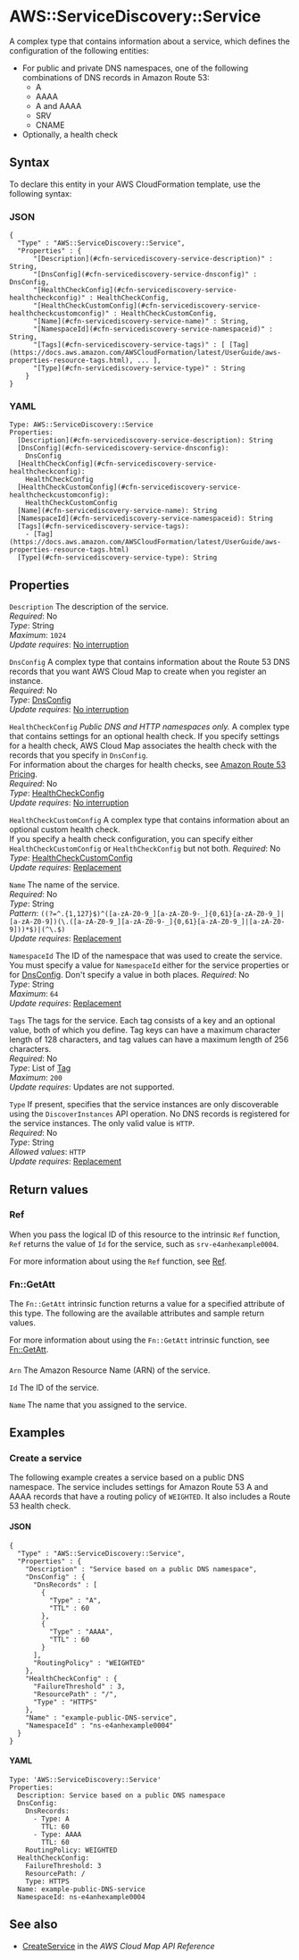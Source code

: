 # AWS::ServiceDiscovery::Service<a name="aws-resource-servicediscovery-service"></a>

A complex type that contains information about a service, which defines the configuration of the following entities:
+ For public and private DNS namespaces, one of the following combinations of DNS records in Amazon Route 53:
  + A
  + AAAA
  + A and AAAA
  + SRV
  + CNAME
+ Optionally, a health check

## Syntax<a name="aws-resource-servicediscovery-service-syntax"></a>

To declare this entity in your AWS CloudFormation template, use the following syntax:

### JSON<a name="aws-resource-servicediscovery-service-syntax.json"></a>

```
{
  "Type" : "AWS::ServiceDiscovery::Service",
  "Properties" : {
      "[Description](#cfn-servicediscovery-service-description)" : String,
      "[DnsConfig](#cfn-servicediscovery-service-dnsconfig)" : DnsConfig,
      "[HealthCheckConfig](#cfn-servicediscovery-service-healthcheckconfig)" : HealthCheckConfig,
      "[HealthCheckCustomConfig](#cfn-servicediscovery-service-healthcheckcustomconfig)" : HealthCheckCustomConfig,
      "[Name](#cfn-servicediscovery-service-name)" : String,
      "[NamespaceId](#cfn-servicediscovery-service-namespaceid)" : String,
      "[Tags](#cfn-servicediscovery-service-tags)" : [ [Tag](https://docs.aws.amazon.com/AWSCloudFormation/latest/UserGuide/aws-properties-resource-tags.html), ... ],
      "[Type](#cfn-servicediscovery-service-type)" : String
    }
}
```

### YAML<a name="aws-resource-servicediscovery-service-syntax.yaml"></a>

```
Type: AWS::ServiceDiscovery::Service
Properties: 
  [Description](#cfn-servicediscovery-service-description): String
  [DnsConfig](#cfn-servicediscovery-service-dnsconfig): 
    DnsConfig
  [HealthCheckConfig](#cfn-servicediscovery-service-healthcheckconfig): 
    HealthCheckConfig
  [HealthCheckCustomConfig](#cfn-servicediscovery-service-healthcheckcustomconfig): 
    HealthCheckCustomConfig
  [Name](#cfn-servicediscovery-service-name): String
  [NamespaceId](#cfn-servicediscovery-service-namespaceid): String
  [Tags](#cfn-servicediscovery-service-tags): 
    - [Tag](https://docs.aws.amazon.com/AWSCloudFormation/latest/UserGuide/aws-properties-resource-tags.html)
  [Type](#cfn-servicediscovery-service-type): String
```

## Properties<a name="aws-resource-servicediscovery-service-properties"></a>

`Description`  <a name="cfn-servicediscovery-service-description"></a>
The description of the service\.  
*Required*: No  
*Type*: String  
*Maximum*: `1024`  
*Update requires*: [No interruption](https://docs.aws.amazon.com/AWSCloudFormation/latest/UserGuide/using-cfn-updating-stacks-update-behaviors.html#update-no-interrupt)

`DnsConfig`  <a name="cfn-servicediscovery-service-dnsconfig"></a>
A complex type that contains information about the Route 53 DNS records that you want AWS Cloud Map to create when you register an instance\.  
*Required*: No  
*Type*: [DnsConfig](aws-properties-servicediscovery-service-dnsconfig.md)  
*Update requires*: [No interruption](https://docs.aws.amazon.com/AWSCloudFormation/latest/UserGuide/using-cfn-updating-stacks-update-behaviors.html#update-no-interrupt)

`HealthCheckConfig`  <a name="cfn-servicediscovery-service-healthcheckconfig"></a>
 *Public DNS and HTTP namespaces only\.* A complex type that contains settings for an optional health check\. If you specify settings for a health check, AWS Cloud Map associates the health check with the records that you specify in `DnsConfig`\.  
For information about the charges for health checks, see [Amazon Route 53 Pricing](http://aws.amazon.com/route53/pricing/)\.  
*Required*: No  
*Type*: [HealthCheckConfig](aws-properties-servicediscovery-service-healthcheckconfig.md)  
*Update requires*: [No interruption](https://docs.aws.amazon.com/AWSCloudFormation/latest/UserGuide/using-cfn-updating-stacks-update-behaviors.html#update-no-interrupt)

`HealthCheckCustomConfig`  <a name="cfn-servicediscovery-service-healthcheckcustomconfig"></a>
A complex type that contains information about an optional custom health check\.  
If you specify a health check configuration, you can specify either `HealthCheckCustomConfig` or `HealthCheckConfig` but not both\.
*Required*: No  
*Type*: [HealthCheckCustomConfig](aws-properties-servicediscovery-service-healthcheckcustomconfig.md)  
*Update requires*: [Replacement](https://docs.aws.amazon.com/AWSCloudFormation/latest/UserGuide/using-cfn-updating-stacks-update-behaviors.html#update-replacement)

`Name`  <a name="cfn-servicediscovery-service-name"></a>
The name of the service\.  
*Required*: No  
*Type*: String  
*Pattern*: `((?=^.{1,127}$)^([a-zA-Z0-9_][a-zA-Z0-9-_]{0,61}[a-zA-Z0-9_]|[a-zA-Z0-9])(\.([a-zA-Z0-9_][a-zA-Z0-9-_]{0,61}[a-zA-Z0-9_]|[a-zA-Z0-9]))*$)|(^\.$)`  
*Update requires*: [Replacement](https://docs.aws.amazon.com/AWSCloudFormation/latest/UserGuide/using-cfn-updating-stacks-update-behaviors.html#update-replacement)

`NamespaceId`  <a name="cfn-servicediscovery-service-namespaceid"></a>
The ID of the namespace that was used to create the service\.  
You must specify a value for `NamespaceId` either for the service properties or for [DnsConfig](https://docs.aws.amazon.com/AWSCloudFormation/latest/UserGuide/aws-properties-servicediscovery-service-dnsconfig.html)\. Don't specify a value in both places\. 
*Required*: No  
*Type*: String  
*Maximum*: `64`  
*Update requires*: [Replacement](https://docs.aws.amazon.com/AWSCloudFormation/latest/UserGuide/using-cfn-updating-stacks-update-behaviors.html#update-replacement)

`Tags`  <a name="cfn-servicediscovery-service-tags"></a>
The tags for the service\. Each tag consists of a key and an optional value, both of which you define\. Tag keys can have a maximum character length of 128 characters, and tag values can have a maximum length of 256 characters\.  
*Required*: No  
*Type*: List of [Tag](https://docs.aws.amazon.com/AWSCloudFormation/latest/UserGuide/aws-properties-resource-tags.html)  
*Maximum*: `200`  
*Update requires*: Updates are not supported\.

`Type`  <a name="cfn-servicediscovery-service-type"></a>
If present, specifies that the service instances are only discoverable using the `DiscoverInstances` API operation\. No DNS records is registered for the service instances\. The only valid value is `HTTP`\.  
*Required*: No  
*Type*: String  
*Allowed values*: `HTTP`  
*Update requires*: [Replacement](https://docs.aws.amazon.com/AWSCloudFormation/latest/UserGuide/using-cfn-updating-stacks-update-behaviors.html#update-replacement)

## Return values<a name="aws-resource-servicediscovery-service-return-values"></a>

### Ref<a name="aws-resource-servicediscovery-service-return-values-ref"></a>

 When you pass the logical ID of this resource to the intrinsic `Ref` function, `Ref` returns the value of `Id` for the service, such as `srv-e4anhexample0004`\.

For more information about using the `Ref` function, see [Ref](https://docs.aws.amazon.com/AWSCloudFormation/latest/UserGuide/intrinsic-function-reference-ref.html)\.

### Fn::GetAtt<a name="aws-resource-servicediscovery-service-return-values-fn--getatt"></a>

The `Fn::GetAtt` intrinsic function returns a value for a specified attribute of this type\. The following are the available attributes and sample return values\.

For more information about using the `Fn::GetAtt` intrinsic function, see [Fn::GetAtt](https://docs.aws.amazon.com/AWSCloudFormation/latest/UserGuide/intrinsic-function-reference-getatt.html)\.

#### <a name="aws-resource-servicediscovery-service-return-values-fn--getatt-fn--getatt"></a>

`Arn`  <a name="Arn-fn::getatt"></a>
The Amazon Resource Name \(ARN\) of the service\.

`Id`  <a name="Id-fn::getatt"></a>
The ID of the service\.

`Name`  <a name="Name-fn::getatt"></a>
The name that you assigned to the service\.

## Examples<a name="aws-resource-servicediscovery-service--examples"></a>



### Create a service<a name="aws-resource-servicediscovery-service--examples--Create_a_service"></a>

The following example creates a service based on a public DNS namespace\. The service includes settings for Amazon Route 53 A and AAAA records that have a routing policy of `WEIGHTED`\. It also includes a Route 53 health check\.

#### JSON<a name="aws-resource-servicediscovery-service--examples--Create_a_service--json"></a>

```
{
  "Type" : "AWS::ServiceDiscovery::Service",
  "Properties" : {
    "Description" : "Service based on a public DNS namespace",
    "DnsConfig" : {
      "DnsRecords" : [
        {
          "Type" : "A",
          "TTL" : 60
        },
        {
          "Type" : "AAAA",
          "TTL" : 60
        }
      ],
      "RoutingPolicy" : "WEIGHTED"
    },
    "HealthCheckConfig" : {
      "FailureThreshold" : 3,
      "ResourcePath" : "/",
      "Type" : "HTTPS"
    },
    "Name" : "example-public-DNS-service",
    "NamespaceId" : "ns-e4anhexample0004"
  }
}
```

#### YAML<a name="aws-resource-servicediscovery-service--examples--Create_a_service--yaml"></a>

```
Type: 'AWS::ServiceDiscovery::Service'
Properties:
  Description: Service based on a public DNS namespace
  DnsConfig:
    DnsRecords:
      - Type: A
        TTL: 60
      - Type: AAAA
        TTL: 60
    RoutingPolicy: WEIGHTED
  HealthCheckConfig:
    FailureThreshold: 3
    ResourcePath: /
    Type: HTTPS
  Name: example-public-DNS-service
  NamespaceId: ns-e4anhexample0004
```

## See also<a name="aws-resource-servicediscovery-service--seealso"></a>
+  [CreateService](https://docs.aws.amazon.com/cloud-map/latest/api/API_CreateService.html) in the *AWS Cloud Map API Reference* 

